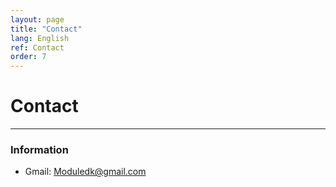 ```yaml
---
layout: page
title: "Contact"
lang: English
ref: Contact
order: 7
---
```

# Contact
---

### Information
* Gmail: Moduledk@gmail.com